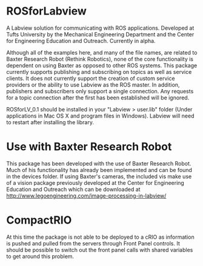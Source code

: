 ROSforLabview
=============

A Labview solution for communicating with ROS applications. Developed at Tufts University by the Mechanical Engineering Department and the Center for Engineering Education and Outreach. Currently in alpha.

Although all of the examples here, and many of the file names, are related to Baxter Research Robot (Rethink Robotics), none of the core functionality is dependent on using Baxter as opposed to other ROS systems. This package currently supports publishing and subscribing on topics as well as service clients. It does not currently support the creation of custom service providers or the ability to use Labview as the ROS master. In addition, publishers and subscribers only support a single connection. Any requests for a topic connection after the first has been established will be ignored.

ROSforLV_0.1 should be installed in your "Labview > user.lib" folder (Under applications in Mac OS X and program files in Windows). Labview will need to restart after installing the library.
<!---

REQUIRED EXTERNAL PACKAGES
==========================
Use of this package requires the installation of the OpenG MD5 Library, which can be installed through the VI Package Manager ( http://jki.net/vipm )
-->

Use with Baxter Research Robot
==============================
This package has been developed with the use of Baxter Research Robot. Much of his functionality has already been implemented and can be found in the devices folder. If using Baxter's cameras, the included vis make use of a vision package previously developed at the Center for Engineering Education and Outreach which can be downloaded at http://www.legoengineering.com/image-processing-in-labview/

CompactRIO
==========
At this time the package is not able to be deployed to a cRIO as information is pushed and pulled from the servers through Front Panel controls. It should be possible to switch out the front panel calls with shared variables to get around this problem.
